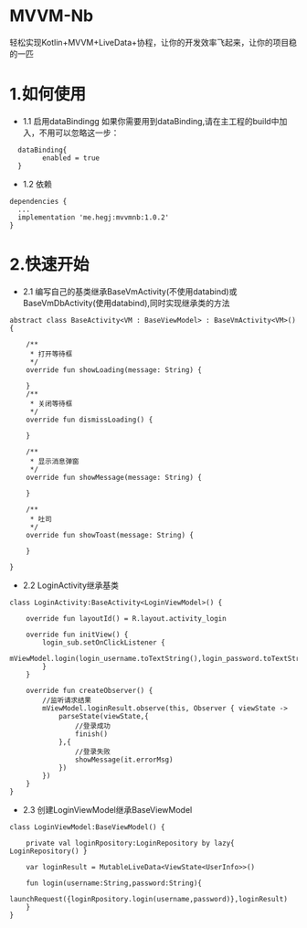 # MVVM-Nb
轻松实现Kotlin+MVVM+LiveData+协程，让你的开发效率飞起来，让你的项目稳的一匹

# 1.如何使用

- 1.1 启用dataBindingg 如果你需要用到dataBinding,请在主工程的build中加入，不用可以忽略这一步：
```
  dataBinding{
        enabled = true
  }
```
- 1.2 依赖
```
dependencies {
  ...
  implementation 'me.hegj:mvvmnb:1.0.2'
}

```
# 2.快速开始
- 2.1 编写自己的基类继承BaseVmActivity(不使用databind)或BaseVmDbActivity(使用databind),同时实现继承类的方法
```
abstract class BaseActivity<VM : BaseViewModel> : BaseVmActivity<VM>() {

    /**
     * 打开等待框
     */
    override fun showLoading(message: String) {
       
    }
    /**
     * 关闭等待框
     */
    override fun dismissLoading() {
     
    }

    /**
     * 显示消息弹窗
     */
    override fun showMessage(message: String) {
       
    }

    /**
     * 吐司
     */
    override fun showToast(message: String) {
       
    }

}
```
- 2.2 LoginActivity继承基类
```
class LoginActivity:BaseActivity<LoginViewModel>() {

    override fun layoutId() = R.layout.activity_login

    override fun initView() {
        login_sub.setOnClickListener {
            mViewModel.login(login_username.toTextString(),login_password.toTextString())
        }
    }

    override fun createObserver() {
        //监听请求结果
        mViewModel.loginResult.observe(this, Observer { viewState ->
            parseState(viewState,{
                //登录成功
                finish()
            },{
                //登录失败
                showMessage(it.errorMsg)
            })
        })
    }
}
```
- 2.3 创建LoginViewModel继承BaseViewModel
```
class LoginViewModel:BaseViewModel() {

    private val loginRpository:LoginRepository by lazy{ LoginRepository() }

    var loginResult = MutableLiveData<ViewState<UserInfo>>()

    fun login(username:String,password:String){
        launchRequest({loginRpository.login(username,password)},loginResult)
    }
}
```


